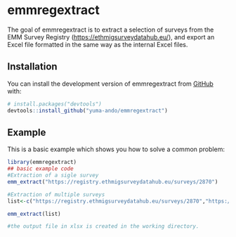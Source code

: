 
# emmregextract

<!-- badges: start -->
<!-- badges: end -->

The goal of emmregextract is to extract a selection of surveys from the EMM Survey Registry (https://ethmigsurveydatahub.eu/), and export an Excel file formatted in the same way as the internal Excel files.

## Installation

You can install the development version of emmregextract from [GitHub](https://github.com/) with:

``` r
# install.packages("devtools")
devtools::install_github("yuma-ando/emmregextract")
```

## Example

This is a basic example which shows you how to solve a common problem:

``` r
library(emmregextract)
## basic example code
#Extraction of a sigle survey
emm_extract("https://registry.ethmigsurveydatahub.eu/surveys/2870")

#Extraction of multiple surveys
list<-c("https://registry.ethmigsurveydatahub.eu/surveys/2870","https://registry.ethmigsurveydatahub.eu/surveys/2872","not_a_valid_url")

emm_extract(list)

#the output file in xlsx is created in the working directory.

```

